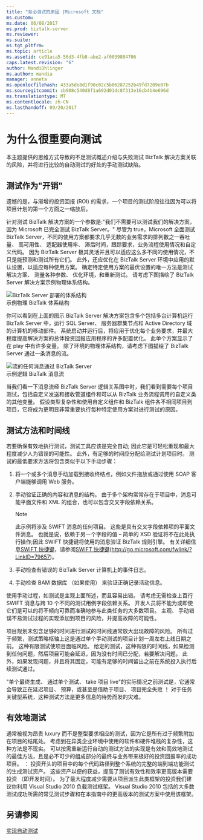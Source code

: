 ```yaml
---
title: "务必测试的原因 |Microsoft 文档"
ms.custom: 
ms.date: 06/08/2017
ms.prod: biztalk-server
ms.reviewer: 
ms.suite: 
ms.tgt_pltfrm: 
ms.topic: article
ms.assetid: ce91aca5-56d3-4fb8-abe2-af0039804706
caps.latest.revision: "6"
author: MandiOhlinger
ms.author: mandia
manager: anneta
ms.openlocfilehash: 433a5de8d1f90c02c5b06287252b49fd7209e07b
ms.sourcegitcommit: cb908c540d8f1a692d01dc8f313e16cb4b4e696d
ms.translationtype: MT
ms.contentlocale: zh-CN
ms.lasthandoff: 09/20/2017
---
```

# <a name="why-it-is-important-to-test"></a>为什么很重要向测试
本主题提供的思维方式导致的不足测试概述介绍与失败测试 BizTalk 解决方案关联的风险，并将进行比较的自动测试的好处的手动测试缺陷。  
  
## <a name="testing-as-overhead"></a>测试作为"开销"  
 遗憾的是，与渐增的投资回报 (ROI) 的需求，一个项目的测试阶段往往因为可以将项目计划的第一个方面之一缩放后。  
  
 针对测试 BizTalk 解决方案的一个参数是:"我们不需要可以测试我们的解决方案，因为 Microsoft 已完全测试 BizTalk Server。" 尽管为 true，Microsoft 全面测试 BizTalk Server，不同的使用方案都要求几乎无数的业务需求的排列数之一吞吐量、 高可用性、 适配器使用率、 滞后时间，跟踪要求，业务流程使用情况和自定义代码。 因为 BizTalk Server 极其灵活并且可以适应这么多不同的使用情况，不只是能预测和测试所有它们。 此外，还应优化在 BizTalk Server 环境中应用的默认设置，以适应每种使用方案。 确定特定使用方案的最优设置的唯一方法是测试解决方案、 测量各种参数、 优化环境，和重新测试。 请考虑下图描绘了 BizTalk Server 解决方案示例物理体系结构。  
  
 ![BizTalk Server 部署的体系结构](../technical-guides/media/5359cf00-e285-4168-a988-8d3b677eb6ba.gif "5359cf00-e285-4168-a988-8d3b677eb6ba")  
示例物理 BizTalk 体系结构  
  
 你可以看到在上面的图示 BizTalk Server 解决方案包含多个包括多台计算机运行 BizTalk Server 中，运行 SQL Server、 服务器群集节点和 Active Directory 域的计算机的移动部件。 系统启动并运行后，将应用于优化每个业务要求，并最大程度提高解决方案的总体投资回报应用程序的许多配置优化。 此单个方案显示了在 play 中有许多变量。 除了环境的物理体系结构，请考虑下图描绘了 BizTalk Server 通过一条消息的流。  
  
 ![流的任何消息通过 BizTalk Server](../technical-guides/media/dea79a42-5f60-49a1-abdb-870988784ffe.gif "dea79a42-5f60-49a1-abdb-870988784ffe")  
示例逻辑 BizTalk 消息流  
  
 当我们看一下消息流经 BizTalk Server 逻辑关系图中时，我们看到需要每个项目测试，包括自定义发送和接收管道组件和可以从 BizTalk 业务流程调用的自定义类的其他变量。 假设类型复杂性和使用自定义组件和 BizTalk 组件各不相同项目到项目，它将成为更明显非常重要执行每种特定使用方案对进行测试的原因。  
  
## <a name="testing-methodology-and-timelines"></a>测试方法和时间线  
 若要确保有效地执行测试，测试工具应该是完全自动; 因此它是可轻松重现和最大程度减少人为错误的可能性。 此外，有足够的时间应分配给测试计划项目时。 测试的最低要求方法将包含类似于以下手动步骤：  
  
1.  将一个或多个消息手动加载到接收终结点，例如文件拖放或通过使用 SOAP 客户端能够调用 Web 服务。  
  
2.  手动验证正确的内容和消息的结构。 由于多个架构常常存在于项目中，消息可能平面文件和 XML 的组合，也可以包含交叉字段依赖关系。  
  
    > [!NOTE]  
    >  此示例将涉及 SWIFT 消息的任何项目。 这些是具有交叉字段依赖项的平面文件消息。 也就是说，依赖于另一个字段的值 – 简单的 XSD 验证将不在此处执行操作;因此 SWIFT 快捷键将使用的消息验证 BizTalk 规则引擎。 有关详细信息[SWIFT 快捷键](http://go.microsoft.com/fwlink/?LinkID=79657)，请参阅[SWIFT 快捷键](http://go.microsoft.com/fwlink/?LinkID=79657)(http://go.microsoft.com/fwlink/?LinkID=79657)。  
  
3.  手动检查有错误的 BizTalk Server 计算机上的事件日志。  
  
4.  手动检查 BAM 数据库 （如果使用） 来验证正确记录活动信息。  
  
 使用手动过程，如测试是主观上面所述，而且容易出错。 请考虑无需检查上百行 SWIFT 消息与跨 10 个不同的测试用例字段依赖关系。 开发人员将不能为或即使它们是可以的将不倾向可靠而准确地参与此类任务的大多数项目。 主观、 手动错误不易测试过程的实现添加到项目的风险，并提高故障的可能性。  
  
 项目规划未包含足够的时间进行测试的时间线通常放大出现故障的风险。 所有过于频繁，测试策略枢轴上这是通过单个手动测试的项目计划一周左右上线日期之前。 这种有限测试使项目面临风险。 给定的测试，这种有限的时间线，如果检测到任何问题，然后项目可能会延迟，因为没有时间已分配，若要解决问题。 此外，如果发现问题，并且将其固定，可能有足够的时间留出之前在系统投入执行后续测试通过。  
  
 "单个最终生成、 通过单个测试、 take 项目 live"的实际情况之前测试是，它通常会导致正在延迟项目、 预算，或甚至是借助于项目、 项目完全失败 ！ 对于任务关键型系统，这种测试方法是更多信息的待势而发的灾难。  
  
## <a name="testing-effectively-and-efficiently"></a>有效地测试  
 通常被视为昂贵 luxury 而不是整型要求相应的测试，因为它是所有过于频繁附加在项目的结尾处。 考虑到在异类企业环境中使用的软件和硬件堆栈的复杂性，这种方法是不现实。 可以按需重新运行自动的测试方法的实现是有效和高效地测试的最佳方法，且是必不可少的组成部分的最终与业务带来极好的投资回报率的成功项目。 ： 投资开头的项目中的每个代码路径到整个系统的完整的端到端功能测试的生成测试资产。 这些资产以便的获益，提高了测试有效性和效率更高版本需要投资 （即开发时间）。 为了最大程度减少需要从项目派生此类框架的投资我们建议你利用 Visual Studio 2010 负载测试框架。 Visual Studio 2010 包括的大多数测试成功所需的常见测试步骤和在本指南中的更高版本的测试方案中使用该框架。  
  
## <a name="see-also"></a>另请参阅  
 [实现自动测试](../technical-guides/implementing-automated-testing.md)